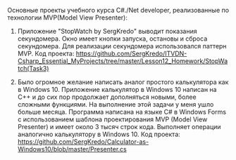 Основные проекты учебного курса C#./Net developer, реализованные по технологии MVP(Model View Presenter):

1. Приложение "StopWatch by SergKredo" выводит показания секундомера. Окно имеет кнопки запуска, остановы и сброса секундомера. Для реализации секундомера использовался паттерн MVP. Код проекта: https://github.com/SergKredo/ITVDN-Csharp_Essential_MyProjects/tree/master/Lesson12_Homework/StopWatch(Task3)


2. Было огромное желание написать аналог простого калькулятора как в Windows 10. Приложение калькулятор в Windows 10 написан на C++ и до сих пор продолжает дополняться новыми, более сложными функциями. На выполнение этой задачи у меня ушло больше месяца. Программа написана на языке C# в Windows Forms с использованием шаблона проектирования MVP (Model View Presenter) и имеет около 3 тысяч строк кода. Выполняет операции аналогично калькулятору в Windows 10. Код проекта: https://github.com/SergKredo/Calculator-as-Windows10/blob/master/Presenter.cs
